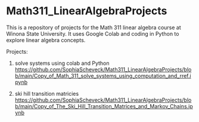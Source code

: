 # Math311_LinearAlgebraProjects
This is a repository of projects for the Math 311 linear algebra course at Winona State University. It uses Google Colab and coding in Python to explore linear algebra concepts. 

Projects:
1. solve systems using colab and Python
   https://github.com/SophiaScheveck/Math311_LinearAlgebraProjects/blob/main/Copy_of_Math_311_solve_systems_using_computation_and_rref.ipynb

2. ski hill transition matricies
   https://github.com/SophiaScheveck/Math311_LinearAlgebraProjects/blob/main/Copy_of_The_Ski_Hill_Transition_Matrices_and_Markov_Chains.ipynb
